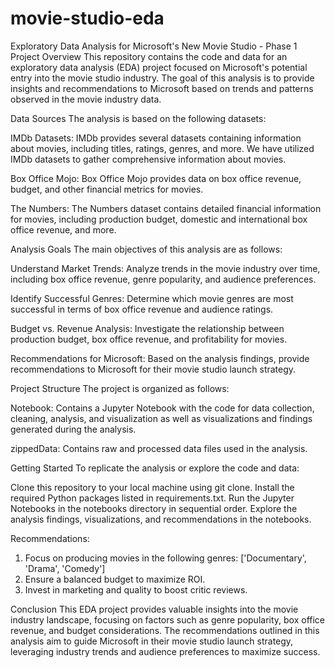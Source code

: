 # movie-studio-eda
Exploratory Data Analysis for Microsoft's New Movie Studio - Phase 1 Project
Overview
This repository contains the code and data for an exploratory data analysis (EDA) project focused on Microsoft's potential entry into the movie studio industry. The goal of this analysis is to provide insights and recommendations to Microsoft based on trends and patterns observed in the movie industry data.

Data Sources
The analysis is based on the following datasets:

IMDb Datasets: IMDb provides several datasets containing information about movies, including titles, ratings, genres, and more. We have utilized IMDb datasets to gather comprehensive information about movies.

Box Office Mojo: Box Office Mojo provides data on box office revenue, budget, and other financial metrics for movies.

The Numbers: The Numbers dataset contains detailed financial information for movies, including production budget, domestic and international box office revenue, and more.

Analysis Goals
The main objectives of this analysis are as follows:

Understand Market Trends: Analyze trends in the movie industry over time, including box office revenue, genre popularity, and audience preferences.

Identify Successful Genres: Determine which movie genres are most successful in terms of box office revenue and audience ratings.

Budget vs. Revenue Analysis: Investigate the relationship between production budget, box office revenue, and profitability for movies.

Recommendations for Microsoft: Based on the analysis findings, provide recommendations to Microsoft for their movie studio launch strategy.

Project Structure
The project is organized as follows:

Notebook: Contains a Jupyter Notebook with the code for data collection, cleaning, analysis, and visualization as well as visualizations and findings generated during the analysis.

zippedData: Contains raw and processed data files used in the analysis.

Getting Started
To replicate the analysis or explore the code and data:

Clone this repository to your local machine using git clone.
Install the required Python packages listed in requirements.txt.
Run the Jupyter Notebooks in the notebooks directory in sequential order.
Explore the analysis findings, visualizations, and recommendations in the notebooks.

Recommendations:
1. Focus on producing movies in the following genres:  ['Documentary', 'Drama', 'Comedy']
2. Ensure a balanced budget to maximize ROI.
3. Invest in marketing and quality to boost critic reviews.

Conclusion
This EDA project provides valuable insights into the movie industry landscape, focusing on factors such as genre popularity, box office revenue, and budget considerations. The recommendations outlined in this analysis aim to guide Microsoft in their movie studio launch strategy, leveraging industry trends and audience preferences to maximize success.

